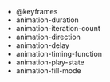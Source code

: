 + @keyframes
+ animation-duration
+ animation-iteration-count
+ animation-direction
+ animation-delay
+ animation-timing-function
+ animation-play-state
+ animation-fill-mode
